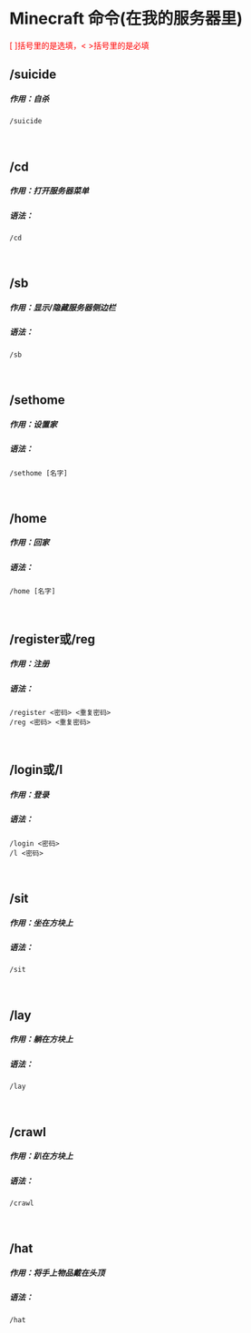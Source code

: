 # Minecraft 命令(在我的服务器里)
<font color=red>[ ]括号里的是选填，< >括号里的是必填</font>
## /suicide
##### 作用：自杀
```
/suicide
```

<br>

## /cd
##### 作用：打开服务器菜单
##### 语法：
```
/cd
```

<br>

## /sb
##### 作用：显示/隐藏服务器侧边栏
##### 语法：
```
/sb
```

<br>

## /sethome
##### 作用：设置家
##### 语法：
```
/sethome [名字]
```

<br>

## /home
##### 作用：回家
##### 语法：
```
/home [名字]
```

<br>

## /register或/reg
##### 作用：注册
##### 语法：
```
/register <密码> <重复密码>
/reg <密码> <重复密码>
```

<br>

## /login或/l
##### 作用：登录
##### 语法：
```
/login <密码>
/l <密码>
```

<br>

## /sit
##### 作用：坐在方块上
##### 语法：
```
/sit
```

<br>

## /lay
##### 作用：躺在方块上
##### 语法：
```
/lay
```

<br>

## /crawl
##### 作用：趴在方块上
##### 语法：
```
/crawl
```

<br>

## /hat
##### 作用：将手上物品戴在头顶
##### 语法：
```
/hat
```
